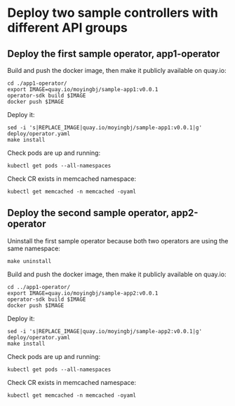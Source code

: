 # Deploy two sample controllers with different API groups

## Deploy the first sample operator, app1-operator

Build and push the docker image, then make it publicly available on quay.io:
```
cd ./app1-operator/
export IMAGE=quay.io/moyingbj/sample-app1:v0.0.1
operator-sdk build $IMAGE
docker push $IMAGE
```

Deploy it:
```
sed -i 's|REPLACE_IMAGE|quay.io/moyingbj/sample-app1:v0.0.1|g' deploy/operator.yaml
make install
```

Check pods are up and running:
```
kubectl get pods --all-namespaces
```

Check CR exists in memcached namespace:
```
kubectl get memcached -n memcached -oyaml
```

## Deploy the second sample operator, app2-operator

Uninstall the first sample operator because both two operators are using the same namespace:
```
make uninstall
```

Build and push the docker image, then make it publicly available on quay.io:
```
cd ../app1-operator/
export IMAGE=quay.io/moyingbj/sample-app2:v0.0.1
operator-sdk build $IMAGE
docker push $IMAGE
```

Deploy it:
```
sed -i 's|REPLACE_IMAGE|quay.io/moyingbj/sample-app2:v0.0.1|g' deploy/operator.yaml
make install
```

Check pods are up and running:
```
kubectl get pods --all-namespaces
```

Check CR exists in memcached namespace:
```
kubectl get memcached -n memcached -oyaml
```
